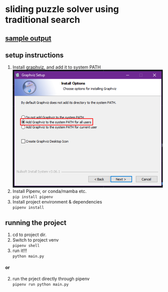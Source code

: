 # sliding puzzle solver using traditional search
## [sample output](./Source.gv.pdf)
## setup instructions
1. Install [graphviz](https://gitlab.com/api/v4/projects/4207231/packages/generic/graphviz-releases/7.0.4/windows_10_cmake_Release_graphviz-install-7.0.4-win64.exe), and add it to system PATH
   </br>![add graphviz to windows PATH](README.d/graphviz-path.png)
2. Install Pipenv, or conda/mamba etc.
    </br>```pip install pipenv```
3. Install project environment & dependencies
   </br>```pipenv install```

## running the project
1. cd to project dir.
2. Switch to project venv
   </br>```pipenv shell```
3. run it!!!
   </br>```python main.py``` 
#### or
2. run the prject directly through pipenv
   </br>```pipenv run python main.py```